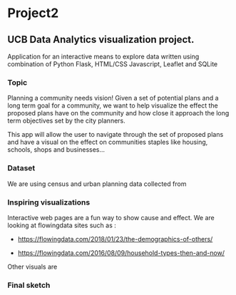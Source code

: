 # Project2

## UCB Data Analytics visualization project.

Application for an interactive means to explore data written using combination of Python Flask, HTML/CSS Javascript, Leaflet and SQLite

### Topic 

Planning a community needs vision! Given a set of potential plans and a long term goal for a community, we want to help visualize the effect the proposed plans have
on the community and how close it approach the long term objectives set by the city planners.

This app will allow the user to navigate through the set of proposed plans and have a visual on the effect on communities staples like housing, schools, shops and businesses... 



### Dataset

We are using census and urban planning data collected from <TO BE ADDED>


### Inspiring visualizations

Interactive web pages are a fun way to show cause and effect. We are looking at flowingdata sites such as :

- https://flowingdata.com/2018/01/23/the-demographics-of-others/

- https://flowingdata.com/2016/08/09/household-types-then-and-now/


Other visuals are <TO BE ADDED>

### Final sketch

<TO BE ADDED>

